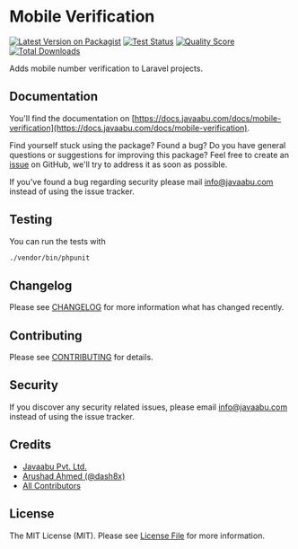 # Mobile Verification

[![Latest Version on Packagist](https://img.shields.io/packagist/v/javaabu/mobile-verification.svg?style=flat-square)](https://packagist.org/packages/javaabu/mobile-verification)
[![Test Status](../../actions/workflows/run-tests.yml/badge.svg)](../../actions/workflows/run-tests.yml)
[![Quality Score](https://img.shields.io/scrutinizer/g/javaabu/mobile-verification.svg?style=flat-square)](https://scrutinizer-ci.com/g/javaabu/mobile-verification)
[![Total Downloads](https://img.shields.io/packagist/dt/javaabu/mobile-verification.svg?style=flat-square)](https://packagist.org/packages/javaabu/mobile-verification)

Adds mobile number verification to Laravel projects.

## Documentation

You'll find the documentation on [https://docs.javaabu.com/docs/mobile-verification](https://docs.javaabu.com/docs/mobile-verification).

Find yourself stuck using the package? Found a bug? Do you have general questions or suggestions for improving this package? Feel free to create an [issue](../../issues) on GitHub, we'll try to address it as soon as possible.

If you've found a bug regarding security please mail [info@javaabu.com](mailto:info@javaabu.com) instead of using the issue tracker.


## Testing

You can run the tests with

``` bash
./vendor/bin/phpunit
```

## Changelog

Please see [CHANGELOG](CHANGELOG.md) for more information what has changed recently.

## Contributing

Please see [CONTRIBUTING](CONTRIBUTING.md) for details.

## Security

If you discover any security related issues, please email [info@javaabu.com](mailto:info@javaabu.com) instead of using the issue tracker.

## Credits

- [Javaabu Pvt. Ltd.](https://github.com/javaabu)
- [Arushad Ahmed (@dash8x)](http://arushad.com)
- [All Contributors](../../contributors)

## License

The MIT License (MIT). Please see [License File](LICENSE.md) for more information.
